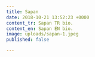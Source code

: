 ```yaml
---
title: Sapan
date: 2018-10-21 13:52:23 +0000
content_tr: Sapan TR bio.
content_en: Sapan EN bio.
image: uploads/sapan-1.jpeg
published: false

---
```


